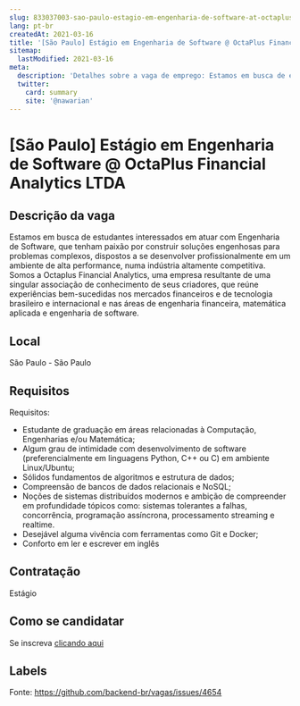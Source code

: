 ```yaml
---
slug: 833037003-sao-paulo-estagio-em-engenharia-de-software-at-octaplus-financial-analytics-ltda
lang: pt-br
createdAt: 2021-03-16
title: '[São Paulo] Estágio em Engenharia de Software @ OctaPlus Financial Analytics LTDA - Vaga de Emprego'
sitemap:
  lastModified: 2021-03-16
meta:
  description: 'Detalhes sobre a vaga de emprego: Estamos em busca de estudantes interessados em atuar com Engenharia de Software, que tenham paixão por construir soluções engenhosas para problemas complexos, dispostos a se desenvolver profissionalmente em um ambiente de alta performance, numa indústria altamente competitiva. Somos a Octaplus Financial Analytics, uma empresa resultante de uma singular associação de conhecimento de seus criadores, que reúne experiências bem-sucedidas nos mercados financeiros e de tecnologia brasileiro e internacional e nas áreas de engenharia financeira, matemática aplicada e engenharia de software.'
  twitter:
    card: summary
    site: '@nawarian'
---
```


# [São Paulo] Estágio em Engenharia de Software @ OctaPlus Financial Analytics LTDA

## Descrição da vaga

Estamos em busca de estudantes interessados em atuar com Engenharia de Software, que tenham paixão por construir soluções engenhosas para problemas complexos, dispostos a se desenvolver profissionalmente em um ambiente de alta performance, numa indústria altamente competitiva. Somos a Octaplus Financial Analytics, uma empresa resultante de uma singular associação de conhecimento de seus criadores, que reúne experiências bem-sucedidas nos mercados financeiros e de tecnologia brasileiro e internacional e nas áreas de engenharia financeira, matemática aplicada e engenharia de software.

## Local

São Paulo - São Paulo

## Requisitos

Requisitos:
- Estudante de graduação em áreas relacionadas à Computação, Engenharias e/ou Matemática;
- Algum grau de intimidade com desenvolvimento de software (preferencialmente em linguagens Python, C++ ou C) em ambiente Linux/Ubuntu;
- Sólidos fundamentos de algoritmos e estrutura de dados;
- Compreensão de bancos de dados relacionais e NoSQL;
- Noções de sistemas distribuídos modernos e ambição de compreender em profundidade tópicos como: sistemas tolerantes a falhas, concorrência, programação assíncrona, processamento streaming e realtime.
- Desejável alguma vivência com ferramentas como Git e Docker;
- Conforto em ler e escrever em inglês

## Contratação

Estágio

## Como se candidatar

Se inscreva [clicando aqui](https://www.pyjobs.com.br/job/2301)

## Labels



Fonte: https://github.com/backend-br/vagas/issues/4654